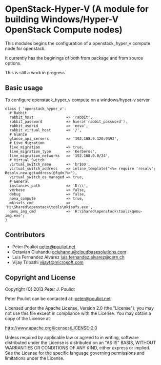 OpenStack-Hyper-V (A module for building Windows/Hyper-V OpenStack Compute nodes)
=================================================================

This modules begins the configuration of a openstack_hyper_v compute node for openstack.

It currently has the beginings of both from package and from source options.

This is still a work in progress.

Basic usage
-----------

To configure openstack_hyper_v compute on a windows/hyper-v server

    class { 'openstack_hyper_v':
      # Rabbit
      rabbit_host               => 'rabbit',
      rabbit_password           => hiera('rabbit_password'),
      rabbit_userid             => 'nova',
      rabbit_virtual_host       => '/',
      # Glance
      glance_api_servers        => '192.168.0.120:9393',
      # Live Migration
      live_migration            => true,
      live_migration_type       => 'Kerberos',
      live_migration_networks   => '192.168.0.0/24',
      # Virtual Switch
      virtual_switch_name       => 'br100',
      virtual_switch_address    => inline_template("<%= require 'resolv'; Resolv.new.getaddress(@fqdn)%>"),
      virtual_switch_os_managed => true,
      # General
      instances_path            => 'D:\\',
      verbose                   => false,
      debug                     => false,
      nova_compute              => true,
      mkisofs_cmd               => 'H:\Shared\openstack\tools\mkisofs.exe',
      qemu_img_cmd              => 'H:\Shared\openstack\tools\qemu-img.exe';
    }


Contributors
------------

 * Peter Pouliot <peter@pouliot.net>
 * Octavian Ciuhandu <ociuhandu@cloudbasesolutions.com>
 * Luis Fernandez Alvarez <luis.fernandez.alvarez@cern.ch>
 * Vijay Tripathi <vijayt@microsoft.com>


Copyright and License
---------------------

Copyright (C) 2013 Peter J. Pouliot

Peter Pouliot can be contacted at: peter@pouliot.net

Licensed under the Apache License, Version 2.0 (the "License");
you may not use this file except in compliance with the License.
You may obtain a copy of the License at

  http://www.apache.org/licenses/LICENSE-2.0

Unless required by applicable law or agreed to in writing, software
distributed under the License is distributed on an "AS IS" BASIS,
WITHOUT WARRANTIES OR CONDITIONS OF ANY KIND, either express or implied.
See the License for the specific language governing permissions and
limitations under the License.
